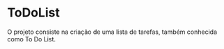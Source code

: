 # ToDoList
O projeto consiste na criação de uma lista de tarefas, também conhecida como To Do List.

